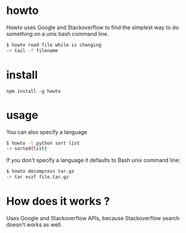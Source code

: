 # howto
Howto uses Google and Stackoverflow to find the simplest way to do something on
a unix bash command line.

``` bash
$ howto read file while is changing
-> tail -f filename
```

# install
`npm install -g howto`

# usage
You can also specify a language
``` bash
$ howto -l python sort list
-> sorted(list)
```
If you don't specify a language it defaults to Bash unix command line:
``` bash
$ howto decompress tar.gz
-> tar xvzf file.tar.gz
```

# How does it works ?
Uses Google and Stackoverflow APIs, because Stackoverflow search doesn't
works as well.
